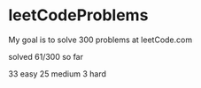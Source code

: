 # leetCodeProblems
My goal is to solve 300 problems at leetCode.com

solved 61/300 so far

33 easy
25 medium
3 hard
